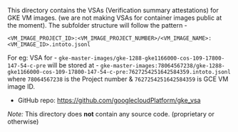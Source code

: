 This directory contains the VSAs (Verification summary attestations) for GKE VM
images. (we are not making VSAs for container images public at the moment). The
subfolder structure will follow the pattern -

```
<VM_IMAGE_PROJECT_ID>:<VM_IMAGE_PROJECT_NUMBER>/<VM_IMAGE_NAME>:<VM_IMAGE_ID>.intoto.jsonl
```

For eg: VSA for -
`gke-master-images/gke-1288-gke1166000-cos-109-17800-147-54-c-pre` will be
stored at -
`gke-master-images:78064567238/gke-1288-gke1166000-cos-109-17800-147-54-c-pre:7627254251642584359.intoto.jsonl`
where `78064567238` is the Project number & `7627254251642584359` is GCE VM image ID.

* GitHub repo: https://github.com/googlecloudPlatform/gke_vsa

*Note:* This directory does **not** contain any source code. (proprietary or
otherwise)